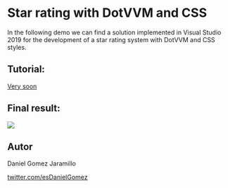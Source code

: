 # Star rating with DotVVM and CSS

In the following demo we can find a solution implemented in Visual Studio 2019 for the development of a star rating system with DotVVM and CSS styles.

## Tutorial: 

[Very soon](#)

## Final result:

![](https://thepracticaldev.s3.amazonaws.com/i/ne1tp31igx3e4tb4npkh.png)

## Autor

Daniel Gomez Jaramillo 

[twitter.com/esDanielGomez](https://twitter.com/esDanielGomez)
